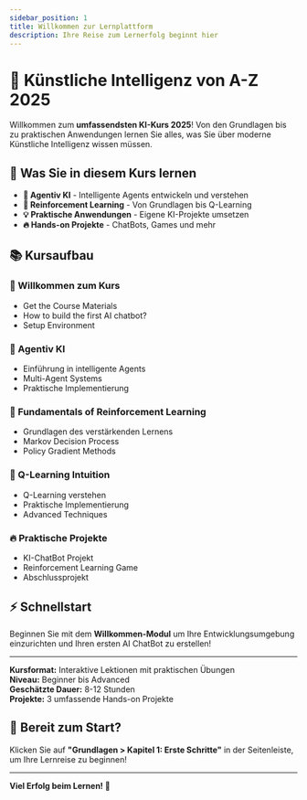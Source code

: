 ```yaml
---
sidebar_position: 1
title: Willkommen zur Lernplattform
description: Ihre Reise zum Lernerfolg beginnt hier
---
```


# 🚀 Künstliche Intelligenz von A-Z 2025

Willkommen zum **umfassendsten KI-Kurs 2025**! Von den Grundlagen bis zu praktischen Anwendungen lernen Sie alles, was Sie über moderne Künstliche Intelligenz wissen müssen.

## 🎯 Was Sie in diesem Kurs lernen

- **🤖 Agentiv KI** - Intelligente Agents entwickeln und verstehen
- **🧠 Reinforcement Learning** - Von Grundlagen bis Q-Learning
- **💡 Praktische Anwendungen** - Eigene KI-Projekte umsetzen
- **🔥 Hands-on Projekte** - ChatBots, Games und mehr

## 📚 Kursaufbau

### 👋 Willkommen zum Kurs
- Get the Course Materials
- How to build the first AI chatbot?
- Setup Environment

### 🤖 Agentiv KI
- Einführung in intelligente Agents
- Multi-Agent Systems
- Praktische Implementierung

### 🧠 Fundamentals of Reinforcement Learning
- Grundlagen des verstärkenden Lernens
- Markov Decision Process
- Policy Gradient Methods

### 🎯 Q-Learning Intuition
- Q-Learning verstehen
- Praktische Implementierung
- Advanced Techniques

### 🔥 Praktische Projekte
- KI-ChatBot Projekt
- Reinforcement Learning Game
- Abschlussprojekt

## ⚡ Schnellstart

Beginnen Sie mit dem **Willkommen-Modul** um Ihre Entwicklungsumgebung einzurichten und Ihren ersten AI ChatBot zu erstellen!

---

**Kursformat:** Interaktive Lektionen mit praktischen Übungen  
**Niveau:** Beginner bis Advanced  
**Geschätzte Dauer:** 8-12 Stunden  
**Projekte:** 3 umfassende Hands-on Projekte

## 🚀 Bereit zum Start?

Klicken Sie auf **"Grundlagen > Kapitel 1: Erste Schritte"** in der Seitenleiste, um Ihre Lernreise zu beginnen!

---

**Viel Erfolg beim Lernen! 🌟** 